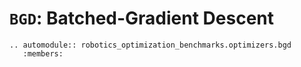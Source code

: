 # `BGD`: Batched-Gradient Descent

```{eval-rst}
.. automodule:: robotics_optimization_benchmarks.optimizers.bgd
   :members:
```
